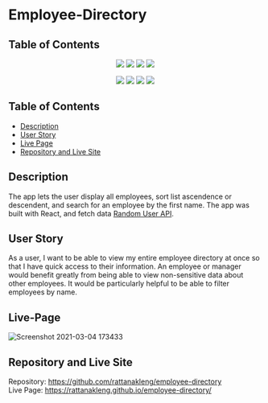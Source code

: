 # Employee-Directory

## Table of Contents
<p align="center">
    <img src="https://img.shields.io/github/repo-size/rattanakleng/budget-tracker" />
    <img src="https://img.shields.io/github/issues/rattanakleng/budget-tracker" />
    <img src="https://img.shields.io/github/last-commit/rattanakleng/budget-tracker" >
    <img src="https://img.shields.io/badge/License-MIT-yellow.svg"(https://opensource.org/licenses/MIT") />
</p>
 
<p align="center">
    <img src="https://img.shields.io/badge/Javascript-red" />
    <img src="https://img.shields.io/badge/-Node.js-yellow" />
    <img src="https://img.shields.io/badge/-React-blue" >
    <img src="https://img.shields.io/badge/-Bootstrap-indigo" />
</p>

## Table of Contents
- [Description](#description)
- [User Story](#user-story)
- [Live Page](#live-page)
- [Repository and Live Site](#repository-and-live-site)

## Description
The app lets the user display all employees, sort list ascendence or descendent, and search for an employee by the first name. The app was built with React, and fetch data [Random User API](https://randomuser.me/). 

## User Story
As a user, I want to be able to view my entire employee directory at once so that I have quick access to their information.
An employee or manager would benefit greatly from being able to view non-sensitive data about other employees. It would be particularly helpful to be able to filter employees by name.

## Live-Page
![Screenshot 2021-03-04 173433](https://user-images.githubusercontent.com/29310963/110054450-f72f8480-7d0f-11eb-8d0c-3b57ce9b86fa.png)

## Repository and Live Site
Repository: https://github.com/rattanakleng/employee-directory </br>
Live Page: https://rattanakleng.github.io/employee-directory/


